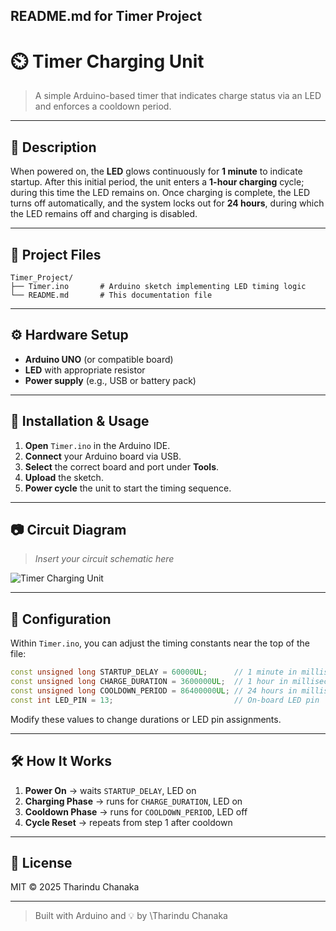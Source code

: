 ## **README.md for Timer Project**

# ⏲️ Timer Charging Unit

> A simple Arduino-based timer that indicates charge status via an LED and enforces a cooldown period.

---

## 📖 Description

When powered on, the **LED** glows continuously for **1 minute** to indicate startup.
After this initial period, the unit enters a **1-hour charging** cycle; during this time the LED remains on.
Once charging is complete, the LED turns off automatically, and the system locks out for **24 hours**, during which the LED remains off and charging is disabled.

---

## 📂 Project Files

```
Timer_Project/
├── Timer.ino       # Arduino sketch implementing LED timing logic
└── README.md       # This documentation file
```

---

## ⚙️ Hardware Setup

* **Arduino UNO** (or compatible board)
* **LED** with appropriate resistor
* **Power supply** (e.g., USB or battery pack)

---

## 🚀 Installation & Usage

1. **Open** `Timer.ino` in the Arduino IDE.
2. **Connect** your Arduino board via USB.
3. **Select** the correct board and port under **Tools**.
4. **Upload** the sketch.
5. **Power cycle** the unit to start the timing sequence.

---

## 📷 Circuit Diagram

> *Insert your circuit schematic here*


![Timer Charging Unit ](https://github.com/user-attachments/assets/ba5833c1-ff16-437f-8f9e-ff53e74009d0)

---

## 🔧 Configuration

Within `Timer.ino`, you can adjust the timing constants near the top of the file:

```cpp
const unsigned long STARTUP_DELAY = 60000UL;      // 1 minute in milliseconds
const unsigned long CHARGE_DURATION = 3600000UL;  // 1 hour in milliseconds
const unsigned long COOLDOWN_PERIOD = 86400000UL; // 24 hours in milliseconds
const int LED_PIN = 13;                           // On-board LED pin
```

Modify these values to change durations or LED pin assignments.

---

## 🛠️ How It Works

1. **Power On** →  waits `STARTUP_DELAY`, LED on
2. **Charging Phase** →  runs for `CHARGE_DURATION`, LED on
3. **Cooldown Phase** →  runs for `COOLDOWN_PERIOD`, LED off
4. **Cycle Reset** → repeats from step 1 after cooldown

---

## 📜 License

MIT © 2025 Tharindu Chanaka

---

> Built with Arduino and 💡 by \Tharindu Chanaka
